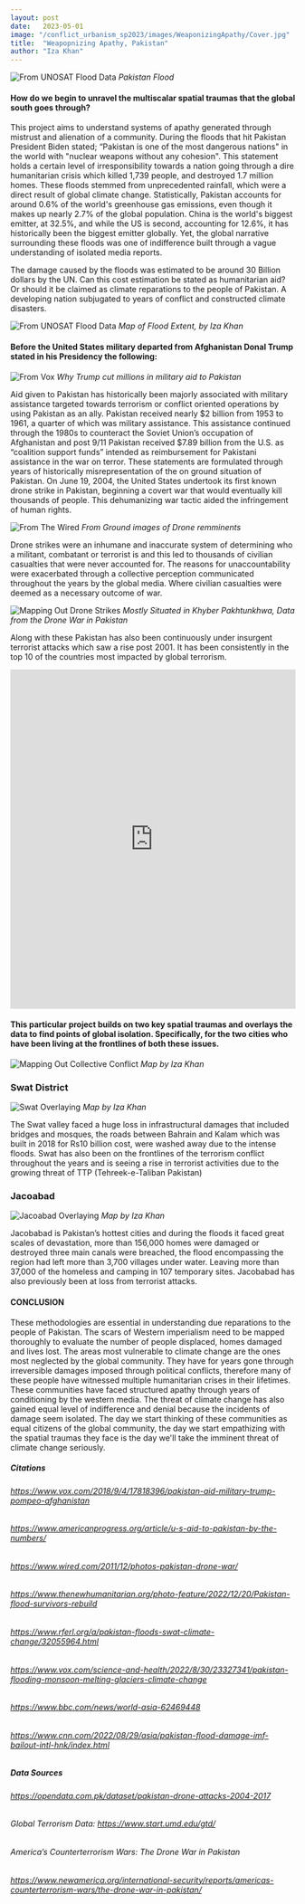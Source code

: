 ```yaml
---
layout: post
date:   2023-05-01
image: "/conflict_urbanism_sp2023/images/WeaponizingApathy/Cover.jpg"
title:  "Weapopnizing Apathy, Pakistan"
author: "Iza Khan"
---
```


![From UNOSAT Flood Data](/conflict_urbanism_sp2023/images/WeaponizingApathy/PakFloods1.jpg)
*Pakistan Flood*


#### **How do we begin to unravel the multiscalar spatial traumas that the global south goes through?**  



This project aims to understand systems of apathy generated through mistrust and alienation of a community. During the floods that hit Pakistan President Biden stated;  “Pakistan is one of the most dangerous nations" in the world with "nuclear weapons without any cohesion". This statement holds a certain level of irresponsibility towards a nation going through a dire humanitarian crisis which killed 1,739 people, and destroyed 1.7 million homes. These floods stemmed from unprecedented rainfall, which were a direct result of global climate change. Statistically, Pakistan accounts for around 0.6% of the world's greenhouse gas emissions, even though it makes up nearly 2.7% of the global population. China is the world's biggest emitter, at 32.5%, and while the US is second, accounting for 12.6%, it has historically been the biggest emitter globally. Yet, the global narrative surrounding these floods was one of indifference built through a vague understanding of isolated media reports. 



The damage caused by the floods was estimated to be around 30 Billion dollars by the UN. Can this cost estimation be stated as humanitarian aid? Or should it be claimed as climate reparations to the people of Pakistan. A developing nation subjugated to years of conflict and constructed climate disasters. 

![From UNOSAT Flood Data](/conflict_urbanism_sp2023/images/WeaponizingApathy/Flood.jpeg)
*Map of Flood Extent, by Iza Khan*



#### Before the United States military departed from Afghanistan Donal Trump stated in his Presidency the following: 


![From Vox](/conflict_urbanism_sp2023/images/WeaponizingApathy/DonaldTrump.png)
*Why Trump cut millions in military aid to Pakistan*

Aid given to Pakistan has historically been majorly associated with military assistance targeted towards terrorism or conflict oriented operations by using Pakistan as an ally. Pakistan received nearly $2 billion from 1953 to 1961, a quarter of which was military assistance. This assistance continued through the 1980s to counteract the Soviet Union’s occupation of Afghanistan and post 9/11 Pakistan received $7.89 billion from the U.S. as “coalition support funds” intended as reimbursement for Pakistani assistance in the war on terror.
These statements are formulated through years of historically misrepresentation of the on ground situation of Pakistan. On June 19, 2004, the United States undertook its first known drone strike in Pakistan, beginning a covert war that would eventually kill thousands of people. This dehumanizing war tactic aided the infringement of human rights. 

![From The Wired](/conflict_urbanism_sp2023/images/WeaponizingApathy/Drone.jpg)
*From Ground images of Drone remminents* 

Drone strikes were an inhumane and inaccurate system of determining who a militant, combatant or terrorist is and this led to thousands of civilian casualties that were never accounted for. The reasons for unaccountability were exacerbated through a collective perception communicated throughout the years by the global media. Where civilian casualties were deemed as a necessary outcome of war. 

![Mapping Out Drone Strikes](/conflict_urbanism_sp2023/images/WeaponizingApathy/PakDrones.jpeg)
*Mostly Situated in Khyber Pakhtunkhwa, Data from the Drone War in Pakistan* 

Along with these Pakistan has also been continuously under insurgent terrorist attacks which saw a rise post 2001. It has been consistently in the top 10 of the countries most impacted by global terrorism.





<iframe frameborder="0" class="juxtapose" width="100%" height="600" src="https://cdn.knightlab.com/libs/juxtapose/latest/embed/index.html?uid=1d098056-ebaa-11ed-b5bd-6595d9b17862"></iframe>





#### **This particular project builds on two key spatial traumas and overlays the data to find points of global isolation. Specifically, for the two cities who have been living at the frontlines of both these issues.**


![Mapping Out Collective Conflict](/conflict_urbanism_sp2023/images/WeaponizingApathy/Terrorism+Flood.jpeg)
*Map by Iza Khan*



### Swat District

![Swat Overlaying](/conflict_urbanism_sp2023/images/WeaponizingApathy/Swat.jpeg)
*Map by Iza Khan*

The Swat valley faced a huge loss in infrastructural damages that included bridges and mosques, the roads between Bahrain and Kalam which was built in 2018 for Rs10 billion cost, were washed away due to the intense floods. Swat has also been on the frontlines of the terrorism conflict throughout the years and is seeing a rise in terrorist activities due to the growing threat of TTP (Tehreek-e-Taliban Pakistan)



### Jacoabad

![Jacoabad Overlaying](/conflict_urbanism_sp2023/images/WeaponizingApathy/jacobabad2.jpeg)
*Map by Iza Khan*

Jacobabad is Pakistan’s hottest cities and during the floods it faced great scales of devastation, more than 156,000 homes were damaged or destroyed three main canals were breached, the flood encompassing the region had left more than 3,700 villages under water. Leaving more than 37,000 of the homeless and camping in 107 temporary sites. Jacobabad has also previously been at loss from terrorist attacks.







#### CONCLUSION

These methodologies are essential in understanding due reparations to the people of Pakistan. The scars of Western imperialism need to be mapped thoroughly to evaluate the number of people displaced, homes damaged and lives lost. The areas most vulnerable to climate change are the ones most neglected by the global community. They have for years gone through irreversible damages imposed through political conflicts, therefore many of these people have witnessed multiple humanitarian crises in their lifetimes. These communities have faced structured apathy through years of conditioning by the western media. The threat of climate change has also gained equal level of indifference and denial because the incidents of damage seem isolated. The day we start thinking of these communities as equal citizens of the global community, the day we start empathizing with the spatial traumas they face is the day we'll take the imminent threat of climate change seriously.  
















##### Citations 

###### https://www.vox.com/2018/9/4/17818396/pakistan-aid-military-trump-pompeo-afghanistan

###### https://www.americanprogress.org/article/u-s-aid-to-pakistan-by-the-numbers/

###### https://www.wired.com/2011/12/photos-pakistan-drone-war/

###### https://www.thenewhumanitarian.org/photo-feature/2022/12/20/Pakistan-flood-survivors-rebuild

###### https://www.rferl.org/a/pakistan-floods-swat-climate-change/32055964.html

###### https://www.vox.com/science-and-health/2022/8/30/23327341/pakistan-flooding-monsoon-melting-glaciers-climate-change

###### https://www.bbc.com/news/world-asia-62469448

###### https://www.cnn.com/2022/08/29/asia/pakistan-flood-damage-imf-bailout-intl-hnk/index.html


##### Data Sources

###### https://opendata.com.pk/dataset/pakistan-drone-attacks-2004-2017

###### Global Terrorism Data: https://www.start.umd.edu/gtd/

###### America’s Counterterrorism Wars: The Drone War in Pakistan

###### https://www.newamerica.org/international-security/reports/americas-counterterrorism-wars/the-drone-war-in-pakistan/


